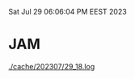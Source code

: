 Sat Jul 29 06:06:04 PM EEST 2023
# JAM
<a href='./cache/202307/29_18.log'>./cache/202307/29_18.log</a>
